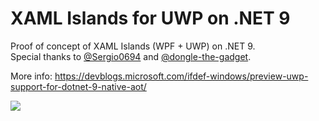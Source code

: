 # XAML Islands for UWP on .NET 9

Proof of concept of XAML Islands (WPF + UWP) on .NET 9.  
Special thanks to [@Sergio0694](https://github.com/Sergio0694) and [@dongle-the-gadget](https://github.com/dongle-the-gadget).  

More info: https://devblogs.microsoft.com/ifdef-windows/preview-uwp-support-for-dotnet-9-native-aot/

![](images/Screenshot.png)  
